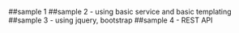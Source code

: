 ##sample 1
##sample 2 - using basic service and basic templating
##sample 3 - using jquery, bootstrap
##sample 4 - REST API